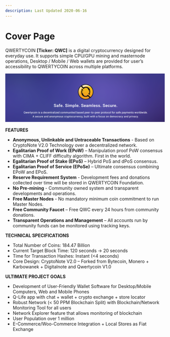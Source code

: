 ```yaml
---
description: Last Updated 2020-06-16
---
```


# Cover Page

QWERTYCOIN **\[Ticker: QWC\]** is a digital cryptocurrency designed for everyday use. It supports simple CPU/GPU mining and masternode operations, Desktop / Mobile / Web wallets are provided for user’s accessibility to QWERTYCOIN across multiple platforms.

![](.gitbook/assets/top.png)

**FEATURES**

* **Anonymous, Unlinkable and Untraceable Transactions** - Based on CryptoNote V2.0 Technology over a decentralized network.
* **Egalitarian Proof of Work \(EPoW\)** – Manipulation proof PoW consensus with CIMA + CLIFF difficulty algorithm. First in the world.
* **Egalitarian Proof of Stake \(EPoS\)** – Hybrid PoS and dPoS consensus.
* **Egalitarian Proof of Service \(EPoSe\)** – Ultimate consensus combining EPoW and EPoS.
* **Reserve Requirement System** - Development fees and donations collected over time will be stored in QWERTYCOIN Foundation.
* **No Pre-mining** - Community owned system and transparent developments and operations.
* **Free Master Nodes** - No mandatory minimum coin commitment to run Master Nodes.
* **Free Community Faucet** – Free QWC every 24 hours from community donations.
* **Transparent Operations and Management** – All accounts run by community funds can be monitored using tracking keys.

**TECHNICAL SPECIFICATIONS**

* Total Number of Coins: 184.47 Billion
* Current Target Block Time: 120 seconds -&gt; 20 seconds
* Time for Transaction Hashes: Instant \(&lt;4 seconds\)
* Core Design: CryptoNote V2.0 – Forked from Bytecoin, Monero + Karbowanek + Digitalnote and Qwertycoin V1.0

**ULTIMATE PROJECT GOALS**

* Development of User-Friendly Wallet Software for Desktop/Mobile Computers, Web and Mobile Phones
* Q-Life app with chat + wallet + crypto exchange + store locator
* Robust Network \(&lt; 50 PPM Blockchain Split\) with Blockchain/Network Monitoring Tool for all users
* Network Explorer feature that allows monitoring of blockchain
* User Population over 1 million
* E-Commerce/Woo-Commerce Integration + Local Stores as Fiat Exchange

